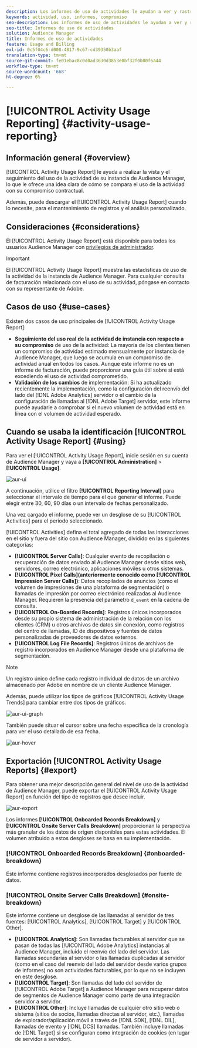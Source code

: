 ```yaml
---
description: Los informes de uso de actividades le ayudan a ver y rastrear el uso de la actividad para su instancia de Audience Manager, de modo que pueda comparar su uso real con su asignación contractual.
keywords: actividad, uso, informes, compromiso
seo-description: Los informes de uso de actividades le ayudan a ver y rastrear el uso de la actividad para su instancia de Audience Manager, de modo que pueda comparar su uso real con su asignación contractual.
seo-title: Informes de uso de actividades
solution: Audience Manager
title: Informes de uso de actividades
feature: Usage and Billing
exl-id: 0c5f04c6-d008-4817-9c67-cd39350b3aaf
translation-type: tm+mt
source-git-commit: fe01ebac8c0d0ad3630d3853e0bf32f0b00f6a44
workflow-type: tm+mt
source-wordcount: '668'
ht-degree: 6%

---
```


# [!UICONTROL Activity Usage Reporting] {#activity-usage-reporting}

## Información general {#overview}

[!UICONTROL Activity Usage Report] le ayuda a realizar la vista y el seguimiento del uso de la actividad de su instancia de Audience Manager, lo que le ofrece una idea clara de cómo se compara el uso de la actividad con su compromiso contractual.

Además, puede descargar el [!UICONTROL Activity Usage Report] cuando lo necesite, para el mantenimiento de registros y el análisis personalizado.

## Consideraciones {#considerations}

El [!UICONTROL Activity Usage Report] está disponible para todos los usuarios Audience Manager con [privilegios de administrador](edit-account-settings.md).

>[!IMPORTANT]
>
>El [!UICONTROL Activity Usage Report] muestra las estadísticas de uso de la actividad de la instancia de Audience Manager. Para cualquier consulta de facturación relacionada con el uso de su actividad, póngase en contacto con su representante de Adobe.

## Casos de uso {#use-cases}

Existen dos casos de uso principales de [!UICONTROL Activity Usage Report]:

* **Seguimiento del uso real de la actividad de instancia con respecto a su compromiso** de uso de la actividad: La mayoría de los clientes tienen un compromiso de actividad estimado mensualmente por instancia de Audience Manager, que luego se acumula en un compromiso de actividad anual en todos los casos. Aunque este informe no es un informe de facturación, puede proporcionar una guía útil sobre si está excediendo el uso de actividad comprometido.
* **Validación de los cambios** de implementación: Si ha actualizado recientemente la implementación, como la configuración del reenvío del lado del  [!DNL Adobe Analytics] servidor o el cambio de la configuración de llamadas al  [!DNL Adobe Target] servidor, este informe puede ayudarle a comprobar si el nuevo volumen de actividad está en línea con el volumen de actividad esperado.

## Cuando se usaba la identificación [!UICONTROL Activity Usage Report] {#using}

Para ver el [!UICONTROL Activity Usage Report], inicie sesión en su cuenta de Audience Manager y vaya a **[!UICONTROL Administration]** > **[!UICONTROL Usage]**.

![aur-ui](assets/aur-ui.png)

A continuación, utilice el filtro **[!UICONTROL Reporting Interval]** para seleccionar el intervalo de tiempo para el que generar el informe. Puede elegir entre 30, 60, 90 días o un intervalo de fechas personalizado.

Una vez cargado el informe, puede ver un desglose de su [!UICONTROL Activities] para el periodo seleccionado.

[!UICONTROL Activities] defina el total agregado de todas las interacciones en el sitio y fuera del sitio con Audience Manager, dividido en las siguientes categorías:

* **[!UICONTROL Server Calls]**: Cualquier evento de recopilación o recuperación de datos enviado al Audience Manager desde sitios web, servidores, correo electrónico, aplicaciones móviles u otros sistemas.
* **[!UICONTROL Pixel Calls](anteriormente conocido como  [!UICONTROL Impression Server Calls])**: Datos recopilados de anuncios (como el volumen de impresiones de una plataforma de segmentación) o llamadas de impresión por correo electrónico realizadas al Audience Manager. Requieren la presencia del parámetro `d_event` en la cadena de consulta.
* **[!UICONTROL On-Boarded Records]**: Registros únicos incorporados desde su propio sistema de administración de la relación con los clientes (CRM) u otros archivos de datos sin conexión, como registros del centro de llamadas, ID de dispositivos y fuentes de datos personalizadas de proveedores de datos externos.
* **[!UICONTROL Log File Records]**: Registros únicos de archivos de registro incorporados en Audience Manager desde una plataforma de segmentación.

>[!NOTE]
>
>Un registro único define cada registro individual de datos de un archivo almacenado por Adobe en nombre de un cliente Audience Manager.

Además, puede utilizar los tipos de gráficos [!UICONTROL Activity Usage Trends] para cambiar entre dos tipos de gráficos.

![aur-ui-graph](assets/aur-ui-graphs.png)

También puede situar el cursor sobre una fecha específica de la cronología para ver el uso detallado de esa fecha.

![aur-hover](assets/aur-hover.png)

## Exportación [!UICONTROL Activity Usage Reports] {#export}

Para obtener una mejor descripción general del nivel de uso de la actividad de Audience Manager, puede exportar el [!UICONTROL Activity Usage Report] en función del tipo de registros que desee incluir.

![aur-export](assets/aur-export.png)

Los informes **[!UICONTROL Onboarded Records Breakdown]** y **[!UICONTROL Onsite Server Calls Breakdown]** proporcionan la perspectiva más granular de los datos de origen disponibles para estas actividades. El volumen atribuido a estos desgloses se basa en su implementación.

### [!UICONTROL Onboarded Records Breakdown] {#onboarded-breakdown}

Este informe contiene registros incorporados desglosados por fuente de datos.

### [!UICONTROL Onsite Server Calls Breakdown] {#onsite-breakdown}

Este informe contiene un desglose de las llamadas al servidor de tres fuentes: [!UICONTROL Analytics], [!UICONTROL Target] y [!UICONTROL Other].

* **[!UICONTROL Analytics]**: Son llamadas facturables al servidor que se pasan de todas las  [!UICONTROL Adobe Analytics] instancias al Audience Manager, incluido el reenvío del lado del servidor. Las llamadas secundarias al servidor o las llamadas duplicadas al servidor (como en el caso del reenvío del lado del servidor desde varios grupos de informes) no son actividades facturables, por lo que no se incluyen en este desglose.
* **[!UICONTROL Target]**: Son llamadas del lado del servidor de  [!UICONTROL Adobe Target] a Audience Manager para recuperar datos de segmentos de Audience Manager como parte de una integración servidor a servidor.
* **[!UICONTROL Other]**: Incluye llamadas de cualquier otro sitio web o sistema (sitios de socios, llamadas directas al servidor, etc.), llamadas de explorador/aplicación móvil a través de  [!DNL SDK],  [!DNL DIL], llamadas de evento y  [!DNL DCS] llamadas. También incluye llamadas de [!DNL Target] si se configuran como integración de cookies (en lugar de servidor a servidor).
